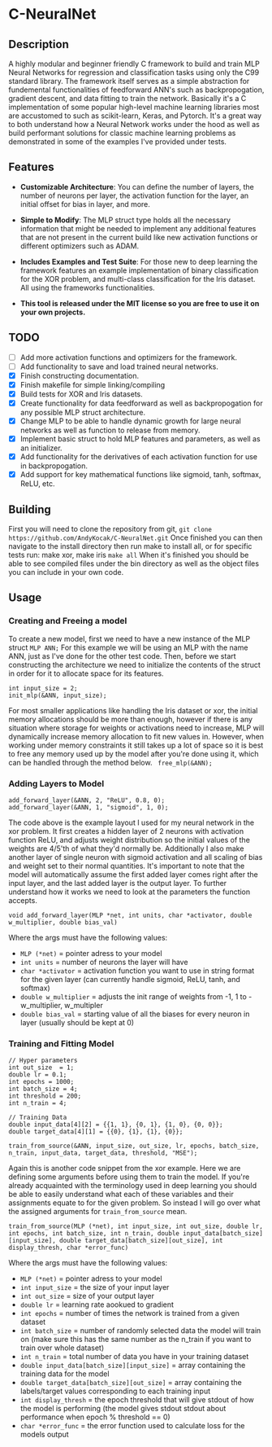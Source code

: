 # C-NeuralNet 

## Description
A highly modular and beginner friendly C framework to build and train MLP Neural Networks for regression and classification tasks using only the C99 standard library. The framework itself serves as a simple abstraction for fundemental functionalities of
feedforward ANN's such as backpropogation, gradient descent, and data fitting to train the network. Basically
it's a C implementation of some popular high-level machine learning libraries most are accustomed to such as 
scikit-learn, Keras, and Pytorch. It's a great way to both understand how a Neural Network works under the hood
as well as build performant solutions for classic machine learning problems as demonstrated in some of the 
examples I've provided under tests.

## Features
* __Customizable Architecture__: You can define the number of layers, the number of neurons per layer, the activation function for the layer, an initial offset for bias in layer, and more.

* __Simple to Modify__: The MLP struct type holds all the necessary information that might be needed to implement any additional features that are not present in the current build like new activation functions or different optimizers such as ADAM.

* __Includes Examples and Test Suite__: For those new to deep learning the framework features an example implementation of binary classification for the XOR problem, and multi-class classification for the Iris dataset. All using the frameworks functionalities. 

* __This tool is released under the MIT license so you are free to use it on your own projects.__

## TODO
- [ ] Add more activation functions and optimizers for the framework. 
- [ ] Add functionality to save and load trained neural networks.
- [x] Finish constructing documentation.
- [x] Finish makefile for simple linking/compiling
- [x] Build tests for XOR and Iris datasets.
- [x] Create functionality for data feedforward as well as backpropogation for any possible MLP struct architecture.
- [x] Change MLP to be able to handle dynamic growth for large neural networks as well as function to release from memory.
- [x] Implement basic struct to hold MLP features and parameters, as well as an initializer.
- [x] Add functionality for the derivatives of each activation function for use in backpropogation.
- [x] Add support for key mathematical functions like sigmoid, tanh, softmax, ReLU, etc.

## Building
First you will need to clone the repository from git,
``` git clone https://github.com/AndyKocak/C-NeuralNet.git ```
Once finished you can then navigate to the install directory then run make to install all, or for specific tests run: make xor, make iris
``` make all ```
When it's finished you should be able to see compiled files under the bin directory as well as the object files you can include in your own code.

## Usage
### Creating and Freeing a model
To create a new model, first we need to have a new instance of the MLP struct
`` MLP ANN; `` 
For this example we will be using an MLP with the name ANN, just as I've done for the other test code. Then, before we start constructing the architecture we need to initialize the contents of the struct in order for it to allocate space for its features.
```
int input_size = 2;
init_mlp(&ANN, input_size);
```
For most smaller applications like handling the Iris dataset or xor, the initial memory allocations should be more than enough, however if there is any situation where storage for weights or activations need to increase, MLP will dynamically increase memory allocation to fit new values in. However, when working under memory constraints it still takes up a lot of space so it is best to free any memory used up by the model after you're done using it, which can be handled through the method below.
```  free_mlp(&ANN); ```

### Adding Layers to Model
```
add_forward_layer(&ANN, 2, "ReLU", 0.8, 0);
add_forward_layer(&ANN, 1, "sigmoid", 1, 0);
```
The code above is the example layout I used for my neural network in the xor problem. It first creates a hidden layer of 2 neurons with activation function ReLU, and adjusts weight distribution so the initial values of the weights are 4/5'th of what they'd normally be. Additionally I also make another layer of single neuron with sigmoid activation and all scaling of bias and weight set to their normal quantities. It's important to note that the model will automatically assume the first added layer comes right after the input layer, and the last added layer is the output layer. To further understand how it works we need to look at the parameters the function accepts.  

``` void add_forward_layer(MLP *net, int units, char *activator, double w_multiplier, double bias_val) ```  

Where the args must have the following values:
* ``MLP (*net)`` = pointer adress to your model
* ``int units`` = number of neurons the layer will have
* ``char *activator`` = activation function you want to use in string format for the given layer (can currently handle sigmoid, ReLU, tanh, and softmax)
* ``double w_multiplier`` = adjusts the init range of weights from -1, 1 to -w_multiplier, w_multipler 
* ``double bias_val`` = starting value of all the biases for every neuron in layer (usually should be kept at 0)

### Training and Fitting Model
```
// Hyper parameters
int out_size  = 1;
double lr = 0.1;
int epochs = 1000;
int batch_size = 4;
int threshold = 200;
int n_train = 4;

// Training Data
double input_data[4][2] = {{1, 1}, {0, 1}, {1, 0}, {0, 0}};
double target_data[4][1] = {{0}, {1}, {1}, {0}};

train_from_source(&ANN, input_size, out_size, lr, epochs, batch_size, n_train, input_data, target_data, threshold, "MSE");
```
Again this is another code snippet from the xor example. Here we are defining some arguments before using them to train the model. If you're already acquainted with the terminology used in deep learning you should be able to easily understand what each of these variables and their assignments equate to for the given problem. So instead I will go over what the assigned arguments for `` train_from_source `` mean.

``` 
train_from_source(MLP (*net), int input_size, int out_size, double lr, int epochs, int batch_size, int n_train, double input_data[batch_size][input_size], double target_data[batch_size][out_size], int display_thresh, char *error_func)
```
Where the args must have the following values:
* ``MLP (*net)`` = pointer adress to your model
* ``int input_size`` = the size of your input layer
* ``int out_size`` = size of your output layer
* ``double lr`` = learning rate aookued to gradient
* ``int epochs`` = number of times the network is trained from a given dataset
* ``int batch_size`` = number of randomly selected data the model will train on (make sure this has the same number as the n_train if you want to train over whole dataset)
* ``int n_train`` = total number of data you have in your training dataset
* ``double input_data[batch_size][input_size]`` = array containing the training data for the model
* ``double target_data[batch_size][out_size]`` = array containing the labels/target values corresponding to each training input
* ``int display_thresh`` = the epoch threshold that will give stdout of how the model is performing (the model gives stdout stdout about performance when epoch % threshold == 0)
* ``char *error_func`` = the error function used to calculate loss for the models output
